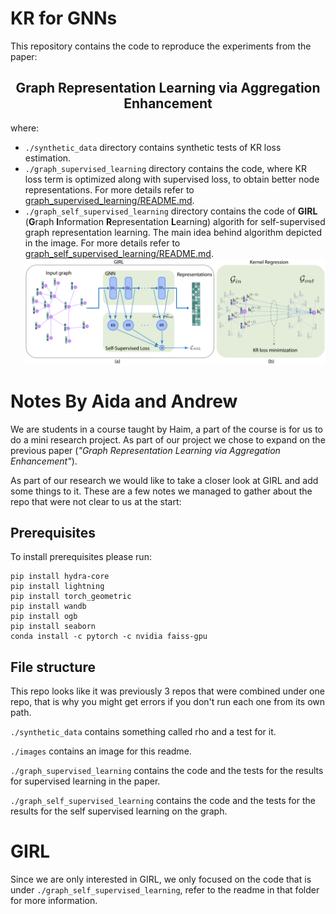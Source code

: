 # KR for GNNs
This repository contains the code to reproduce the experiments from the paper: 
<div align="center">
    <h2>
        <b>
            Graph Representation Learning via Aggregation Enhancement
        </b>
    </h2>
</div>

where:
- `./synthetic_data` directory contains synthetic tests of KR loss estimation.
- `./graph_supervised_learning` directory contains the code, where KR loss term is optimized along with supervised loss,
to obtain better node representations. For more details refer to [graph_supervised_learning/README.md](graph_supervised_learning/README.md).
- `./graph_self_supervised_learning` directory contains the code of **GIRL** (**G**raph **I**nformation **R**epresentation **L**earning) algorith
for self-supervised graph representation learning. The main idea behind algorithm depicted in the image. For more details refer to [graph_self_supervised_learning/README.md](graph_self_supervised_learning/README.md).
![](images/GIRL.png?raw=true)


# Notes By Aida and Andrew

We are students in a course taught by Haim, a part of the course 
is for us to do a mini research project. As part of our project we
chose to expand on the previous paper 
(*"Graph Representation Learning via Aggregation Enhancement"*).

As part of our research we would like to take a closer look at 
GIRL and add some things to it. These are a few notes we 
managed to gather about the repo that were not clear to us at
the start:

## Prerequisites

To install prerequisites please run:

```commandline
pip install hydra-core
pip install lightning
pip install torch_geometric
pip install wandb
pip install ogb
pip install seaborn
conda install -c pytorch -c nvidia faiss-gpu
```

## File structure

This repo looks like it was previously 3 repos that
were combined under one repo, that is why you might get errors
if you don't run each one from its own path.

`./synthetic_data` contains something called rho and a test for it.

`./images` contains an image for this readme.

`./graph_supervised_learning` contains the code and the tests for
the results for supervised learning in the paper.

`./graph_self_supervised_learning` contains the code and the tests
for the results for the self supervised learning on the graph.

# GIRL

Since we are only interested in GIRL, we only focused on the code
that is under `./graph_self_supervised_learning`, refer to the 
readme in that folder for more information.
